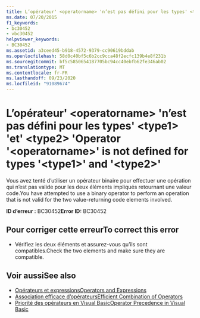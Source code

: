 ```yaml
---
title: L’opérateur' <operatorname> 'n’est pas défini pour les types' <type1> 'et' <type2> '
ms.date: 07/20/2015
f1_keywords:
- bc30452
- vbc30452
helpviewer_keywords:
- BC30452
ms.assetid: a3ceed45-b918-4572-9379-cc90619bddab
ms.openlocfilehash: 58d0c40bf5c6b2cc9cca48f2ecfc139b4e8f231b
ms.sourcegitcommit: bf5c5850654187705bc94cc40ebfb62fe346ab02
ms.translationtype: MT
ms.contentlocale: fr-FR
ms.lasthandoff: 09/23/2020
ms.locfileid: "91089674"
---
```

# <a name="operator-operatorname-is-not-defined-for-types-type1-and-type2"></a><span data-ttu-id="22355-102">L’opérateur' \<operatorname> 'n’est pas défini pour les types' \<type1> 'et' \<type2> '</span><span class="sxs-lookup"><span data-stu-id="22355-102">Operator '\<operatorname>' is not defined for types '\<type1>' and '\<type2>'</span></span>

<span data-ttu-id="22355-103">Vous avez tenté d’utiliser un opérateur binaire pour effectuer une opération qui n’est pas valide pour les deux éléments impliqués retournant une valeur code.</span><span class="sxs-lookup"><span data-stu-id="22355-103">You have attempted to use a binary operator to perform an operation that is not valid for the two value-returning code elements involved.</span></span>  
  
 <span data-ttu-id="22355-104">**ID d’erreur :** BC30452</span><span class="sxs-lookup"><span data-stu-id="22355-104">**Error ID:** BC30452</span></span>  
  
## <a name="to-correct-this-error"></a><span data-ttu-id="22355-105">Pour corriger cette erreur</span><span class="sxs-lookup"><span data-stu-id="22355-105">To correct this error</span></span>  
  
- <span data-ttu-id="22355-106">Vérifiez les deux éléments et assurez-vous qu’ils sont compatibles.</span><span class="sxs-lookup"><span data-stu-id="22355-106">Check the two elements and make sure they are compatible.</span></span>  
  
## <a name="see-also"></a><span data-ttu-id="22355-107">Voir aussi</span><span class="sxs-lookup"><span data-stu-id="22355-107">See also</span></span>

- [<span data-ttu-id="22355-108">Opérateurs et expressions</span><span class="sxs-lookup"><span data-stu-id="22355-108">Operators and Expressions</span></span>](../programming-guide/language-features/operators-and-expressions/index.md)
- [<span data-ttu-id="22355-109">Association efficace d’opérateurs</span><span class="sxs-lookup"><span data-stu-id="22355-109">Efficient Combination of Operators</span></span>](../programming-guide/language-features/operators-and-expressions/efficient-combination-of-operators.md)
- [<span data-ttu-id="22355-110">Priorité des opérateurs en Visual Basic</span><span class="sxs-lookup"><span data-stu-id="22355-110">Operator Precedence in Visual Basic</span></span>](../language-reference/operators/operator-precedence.md)
